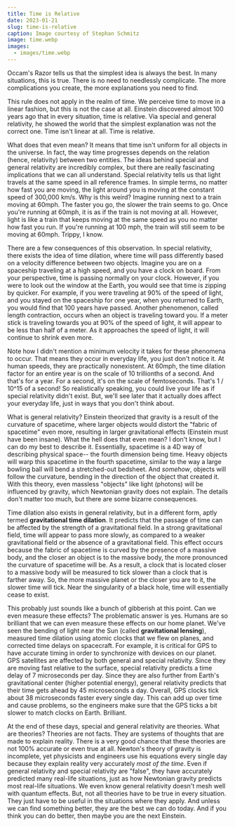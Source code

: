 ```yaml
---
title: Time is Relative
date: 2023-01-21
slug: time-is-relative
caption: Image courtesy of Stephan Schmitz
image: time.webp
images:
  - images/time.webp
---
```


Occam's Razor tells us that the simplest idea is always the best. In many situations, this is true. There is no need to needlessly complicate. The more complications you create, the more explanations you need to find.

This rule does not apply in the realm of time. We perceive time to move in a linear fashion, but this is not the case at all. Einstein discovered almost 100 years ago that in every situation, time is relative. Via special and general relativity, he showed the world that the simplest explanation was not the correct one. Time isn't linear at all. Time is relative.

What does that even mean? It means that time isn't uniform for all objects in the universe. In fact, the way time progresses depends on the relation (hence, relativity) between two entities. The ideas behind special and general relativity are incredibly complex, but there are really fascinating implications that we can all understand. Special relativity tells us that light travels at the same speed in all reference frames. In simple terms, no matter how fast you are moving, the light around you is moving at the constant speed of 300,000 km/s. Why is this weird? Imagine running next to a train moving at 60mph. The faster you go, the slower the train seems to go. Once you're running at 60mph, it is as if the train is not moving at all. However, light is like a train that keeps moving at the same speed as you no matter how fast you run. If you're running at 100 mph, the train will still seem to be moving at 60mph. Trippy, I know.

There are a few consequences of this observation. In special relativity, there exists the idea of time dilation, where time will pass differently based on a velocity difference between two objects. Imagine you are on a spaceship traveling at a high speed, and you have a clock on board. From your perspective, time is passing normally on your clock. However, if you were to look out the window at the Earth, you would see that time is zipping by quicker. For example, if you were traveling at 90% of the speed of light, and you stayed on the spaceship for one year, when you returned to Earth, you would find that 100 years have passed. Another phenomenon, called length contraction, occurs when an object is traveling toward you. If a meter stick is traveling towards you at 90% of the speed of light, it will appear to be less than half of a meter. As it approaches the speed of light, it will continue to shrink even more.

Note how I didn't mention a minimum velocity it takes for these phenomena to occur. That means they occur in everyday life, you just don't notice it. At human speeds, they are practically nonexistent. At 60mph, the time dilation factor for an entire year is on the scale of 10 trillionths of a second. And that's for a year. For a second, it's on the scale of femtoseconds. That's 1 / 10^15 of a second! So realistically speaking, you could live your life as if special relativity didn't exist. But, we'll see later that it actually does affect your everyday life, just in ways that you don't think about.

What is general relativity? Einstein theorized that gravity is a result of the curvature of spacetime, where larger objects would distort the "fabric of spacetime" even more, resulting in larger gravitational effects (Einstein must have been insane). What the hell does that even mean? I don't know, but I can do my best to describe it. Essentially, spacetime is a 4D way of describing physical space-- the fourth dimension being time. Heavy objects will warp this spacetime in the fourth spacetime, similar to the way a large bowling ball will bend a stretched-out bedsheet. And _somehow_, objects will follow the curvature, bending in the direction of the object that created it. With this theory, even massless "objects" like light (photons) will be influenced by gravity, which Newtonian gravity does not explain. The details don't matter too much, but there are some bizarre consequences.

Time dilation also exists in general relativity, but in a different form, aptly termed **gravitational time dilation**. It predicts that the passage of time can be affected by the strength of a gravitational field. In a strong gravitational field, time will appear to pass more slowly, as compared to a weaker gravitational field or the absence of a gravitational field. This effect occurs because the fabric of spacetime is curved by the presence of a massive body, and the closer an object is to the massive body, the more pronounced the curvature of spacetime will be. As a result, a clock that is located closer to a massive body will be measured to tick slower than a clock that is farther away. So, the more massive planet or the closer you are to it, the slower time will tick. Near the singularity of a black hole, time will essentially cease to exist.

This probably just sounds like a bunch of gibberish at this point. Can we even measure these effects? The problematic answer is yes. Humans are so brilliant that we can even measure these effects on our home planet. We've seen the bending of light near the Sun (called **gravitational lensing**), measured time dilation using atomic clocks that we flew on planes, and corrected time delays on spacecraft. For example, it is critical for GPS to have accurate timing in order to synchronize with devices on our planet. GPS satellites are affected by both general and special relativity. Since they are moving fast relative to the surface, special relativity predicts a time delay of 7 microseconds per day. Since they are also further from Earth's gravitational center (higher potential energy), general relativity predicts that their time gets ahead by 45 microseconds a day. Overall, GPS clocks tick about 38 microseconds faster every single day. This can add up over time and cause problems, so the engineers make sure that the GPS ticks a bit slower to match clocks on Earth. Brilliant.

At the end of these days, special and general relativity are theories. What are theories? Theories are not facts. They are systems of thoughts that are made to explain reality. There is a very good chance that these theories are not 100% accurate or even true at all. Newton's theory of gravity is incomplete, yet physicists and engineers use his equations every single day because they explain reality very accurately _most of the time_. Even if general relativity and special relativity are "false", they have accurately predicted many real-life situations, just as how Newtonian gravity predicts most real-life situations. We even know general relativity doesn't mesh well with quantum effects. But, not all theories have to be true in every situation. They just have to be useful in the situations where they apply. And unless we can find something better, they are the best we can do today. And if you think you can do better, then maybe you are the next Einstein.
